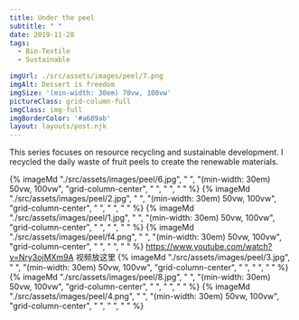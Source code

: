 ```yaml
---
title: Under the peel
subtitle: " "
date: 2019-11-28
tags:
  - Bio-Textile
  - Sustainable

imgUrl: ./src/assets/images/peel/7.png
imgAlt: Dessert is freedom
imgSize: '(min-width: 30em) 70vw, 100vw'
pictureClass: grid-column-full
imgClass: img-full
imgBorderColor: '#a689ab'
layout: layouts/post.njk
---
```


This series focuses on resource recycling and sustainable development. I recycled the daily waste of fruit peels to create the renewable materials.

{% imageMd "./src/assets/images/peel/6.jpg", " ", "(min-width: 30em) 50vw, 100vw", "grid-column-center", " ", " ", " " %}
{% imageMd "./src/assets/images/peel/2.jpg", " ", "(min-width: 30em) 50vw, 100vw", "grid-column-center", " ", " ", " " %}
{% imageMd "./src/assets/images/peel/1.jpg", " ", "(min-width: 30em) 50vw, 100vw", "grid-column-center", " ", " ", " " %}
{% imageMd "./src/assets/images/peel/f4.png", " ", "(min-width: 30em) 50vw, 100vw", "grid-column-center", " ", " ", " " %}
https://www.youtube.com/watch?v=Nry3ojMXm9A
视频放这里
{% imageMd "./src/assets/images/peel/3.jpg", " ", "(min-width: 30em) 50vw, 100vw", "grid-column-center", " ", " ", " " %}
{% imageMd "./src/assets/images/peel/8.jpg", " ", "(min-width: 30em) 50vw, 100vw", "grid-column-center", " ", " ", " " %}
{% imageMd "./src/assets/images/peel/4.png", " ", "(min-width: 30em) 50vw, 100vw", "grid-column-center", " ", " ", " " %}
